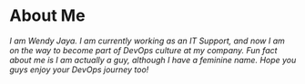 # About Me

_I am Wendy Jaya. I am currently working as an IT Support, and now I am on the way to become part of DevOps culture at my company. Fun fact about me is I am actually a guy, although I have a feminine name. Hope you guys enjoy your DevOps journey too!_
